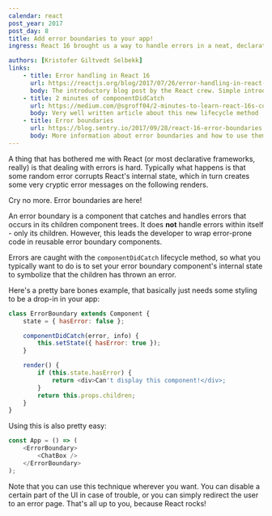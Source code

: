 ```yaml
---
calendar: react
post_year: 2017
post_day: 8
title: Add error boundaries to your app!
ingress: React 16 brought us a way to handle errors in a neat, declarative way

authors: [Kristofer Giltvedt Selbekk]
links:
    - title: Error handling in React 16
      url: https://reactjs.org/blog/2017/07/26/error-handling-in-react-16.html
      body: The introductory blog post by the React crew. Simple introduction on how to use this new technique
    - title: 2 minutes of componentDidCatch
      url: https://medium.com/@sgroff04/2-minutes-to-learn-react-16s-componentdidcatch-lifecycle-method-d1a69a1f753
      body: Very well written article about this new lifecycle method
    - title: Error boundaries
      url: https://blog.sentry.io/2017/09/28/react-16-error-boundaries
      body: More information about error boundaries and how to use them in real-world projects
---
```


A thing that has bothered me with React (or most declarative frameworks, really) is that dealing with errors is hard.
Typically what happens is that some random error corrupts React's internal state, which in turn creates some very
cryptic error messages on the following renders.

Cry no more. Error boundaries are here!

An error boundary is a component that catches and handles errors that occurs in its children component trees. It does
**not** handle errors within itself - only its children. However, this leads the developer to wrap error-prone code in
reusable error boundary components.

Errors are caught with the `componentDidCatch` lifecycle method, so what you typically want to do is to set your
error boundary component's internal state to symbolize that the children has thrown an error.

Here's a pretty bare bones example, that basically just needs some styling to be a drop-in in your app:

```javascript
class ErrorBoundary extends Component {
    state = { hasError: false };

    componentDidCatch(error, info) {
        this.setState({ hasError: true });
    }

    render() {
        if (this.state.hasError) {
            return <div>Can't display this component!</div>;
        }
        return this.props.children;
    }
}
```

Using this is also pretty easy:

```javascript
const App = () => (
    <ErrorBoundary>
        <ChatBox />
    </ErrorBoundary>
);
```

Note that you can use this technique wherever you want. You can disable a certain part of the UI in case of trouble,
or you can simply redirect the user to an error page. That's all up to you, because React rocks!
